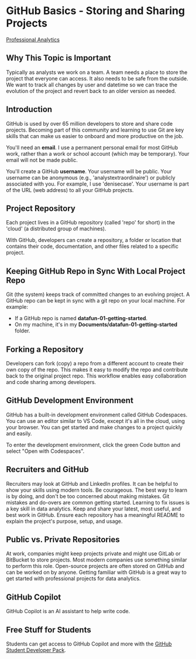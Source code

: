 # GitHub Basics - Storing and Sharing Projects

[Professional Analytics](https://github.com/denisecase/pro-analytics)

## Why This Topic is Important

Typically as analysts we work on a team.
A team needs a place to store the project that everyone can access.
It also needs to be safe from the outside.
We want to track all changes by user and datetime so we can trace the
 evolution of the project and revert back to an older version as needed.

## Introduction

GitHub is used by over 65 million developers to store and share code projects.
Becoming part of this community and learning to use Git are key skills
 that can make us easier to onboard and more productive on the job.

You'll need an **email**.
I use a permanent personal email for most GitHub work,
 rather than a work or school account (which may be temporary).
Your email will not be made public.

You'll create a GitHub **username**.
Your username will be public.
Your username can be anonymous (e.g., 'analystextraordinaire') or
 publicly associated with you.
 For example, I use 'denisecase'.
 Your username is part of the URL (web address) to all your GitHub projects.

## Project Repository

Each project lives in a GitHub repository (called 'repo' for short)
  in the 'cloud' (a distributed group of machines).
  
With GitHub, developers can create a repository,
a folder or location that contains their code, documentation,
and other files related to a specific project.

## Keeping GitHub Repo in Sync With Local Project Repo

Git (the system) keeps track of committed changes to an evolving project.
A GitHub repo can be kept in sync with a git repo on your local machine.
For example:

- If a GitHub repo is named **datafun-01-getting-started**.
- On my machine, it's in my **Documents/datafun-01-getting-started** folder.

## Forking a Repository

Developers can fork (copy) a repo from a different account to create their own copy of the repo.
This makes it easy to modify the repo and contribute back to the original project repo.
This workflow enables easy collaboration and code sharing among developers.

## GitHub Development Environment

GitHub has a built-in development environment called GitHub Codespaces.
You can use an editor similar to VS Code, except it's all in the cloud,
 using your browser.
You can get started and make changes to a project quickly and easily.

To enter the development environment, click the green Code button
 and select "Open with Codespaces".

## Recruiters and GitHub

Recruiters may look at GitHub and LinkedIn profiles.
It can be helpful to show your skills using modern tools.
Be courageous.
The best way to learn is by doing,
 and don't be too concerned about making mistakes.
Git mistakes and do-overs are common getting started.
Learning to fix issues is a key skill in data analytics.
Keep and share your latest, most useful, and best work in GitHub.
Ensure each repository has a meaningful README to explain the project's
 purpose, setup, and usage.

## Public vs. Private Repositories

At work, companies might keep projects private and might use GitLab or BitBucket
 to store projects.
 Most modern companies use something similar to perform this role.
Open-source projects are often stored on GitHub and can be worked on by anyone.
Getting familiar with GitHub is a great way to get started with
 professional projects for data analytics.

## GitHub Copilot

GitHub Copilot is an AI assistant to help write code.

## Free Stuff for Students

Students can get access to GitHub Copilot and more
 with the [GitHub Student Developer Pack](https://education.github.com/pack).
